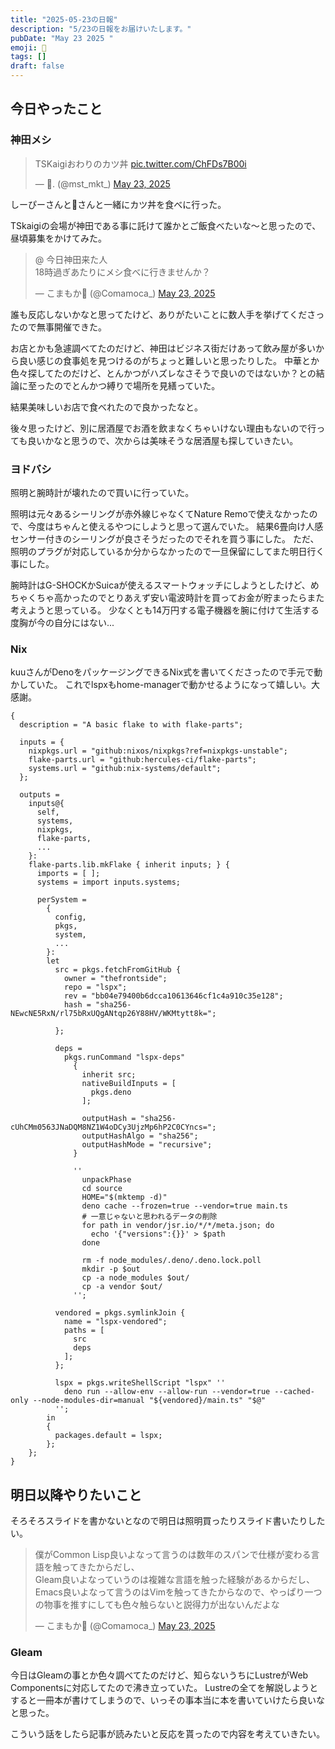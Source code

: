 ```yaml
---
title: "2025-05-23の日報"
description: "5/23の日報をお届けいたします。"
pubDate: "May 23 2025 "
emoji: 🦊
tags: []
draft: false
---
```


## 今日やったこと

### 神田メシ

<blockquote class="twitter-tweet"><p lang="ja" dir="ltr">TSKaigiおわりのカツ丼 <a href="https://t.co/ChFDs7B00i">pic.twitter.com/ChFDs7B00i</a></p>&mdash; 🧶. (@mst_mkt_) <a href="https://twitter.com/mst_mkt_/status/1925851004731335160?ref_src=twsrc%5Etfw">May 23, 2025</a></blockquote> <script async src="https://platform.twitter.com/widgets.js" charset="utf-8"></script>

しーぴーさんと🧶さんと一緒にカツ丼を食べに行った。

TSkaigiの会場が神田である事に託けて誰かとご飯食べたいな〜と思ったので、昼頃募集をかけてみた。

<blockquote class="twitter-tweet"><p lang="ja" dir="ltr">@ 今日神田来た人<br>18時過ぎあたりにメシ食べに行きませんか？</p>&mdash; こまもか🦊 (@Comamoca_) <a href="https://twitter.com/Comamoca_/status/1925753582797672863?ref_src=twsrc%5Etfw">May 23, 2025</a></blockquote> <script async src="https://platform.twitter.com/widgets.js" charset="utf-8"></script>

誰も反応しないかなと思ってたけど、ありがたいことに数人手を挙げてくださったので無事開催できた。

お店とかも急遽調べてたのだけど、神田はビジネス街だけあって飲み屋が多いから良い感じの食事処を見つけるのがちょっと難しいと思ったりした。
中華とか色々探してたのだけど、とんかつがハズレなさそうで良いのではないか？との結論に至ったのでとんかつ縛りで場所を見繕っていた。

結果美味しいお店で食べれたので良かったなと。

後々思ったけど、別に居酒屋でお酒を飲まなくちゃいけない理由もないので行っても良いかなと思うので、次からは美味そうな居酒屋も探していきたい。

### ヨドバシ

照明と腕時計が壊れたので買いに行っていた。

照明は元々あるシーリングが赤外線じゃなくてNature
Remoで使えなかったので、今度はちゃんと使えるやつにしようと思って選んでいた。
結果6畳向け人感センサー付きのシーリングが良さそうだったのでそれを買う事にした。
ただ、照明のプラグが対応しているか分からなかったので一旦保留にしてまた明日行く事にした。

腕時計はG-SHOCKかSuicaが使えるスマートウォッチにしようとしたけど、めちゃくちゃ高かったのでとりあえず安い電波時計を買ってお金が貯まったらまた考えようと思っている。
少なくとも14万円する電子機器を腕に付けて生活する度胸が今の自分にはない...

### Nix

kuuさんがDenoをパッケージングできるNix式を書いてくださったので手元で動かしていた。
これでlspxもhome-managerで動かせるようになって嬉しい。大感謝。

```
{
  description = "A basic flake to with flake-parts";

  inputs = {
    nixpkgs.url = "github:nixos/nixpkgs?ref=nixpkgs-unstable";
    flake-parts.url = "github:hercules-ci/flake-parts";
    systems.url = "github:nix-systems/default";
  };

  outputs =
    inputs@{
      self,
      systems,
      nixpkgs,
      flake-parts,
      ...
    }:
    flake-parts.lib.mkFlake { inherit inputs; } {
      imports = [ ];
      systems = import inputs.systems;

      perSystem =
        {
          config,
          pkgs,
          system,
          ...
        }:
        let
          src = pkgs.fetchFromGitHub {
            owner = "thefrontside";
            repo = "lspx";
            rev = "bb04e79400b6dcca10613646cf1c4a910c35e128";
            hash = "sha256-NEwcNE5RxN/rl75bRxUQgANtqp26Y88HV/WKMtytt8k=";

          };

          deps =
            pkgs.runCommand "lspx-deps"
              {
                inherit src;
                nativeBuildInputs = [
                  pkgs.deno
                ];

                outputHash = "sha256-cUhCMm0563JNaDQM8NZ1W4oDCy3UjzMp6hP2C0CYncs=";
                outputHashAlgo = "sha256";
                outputHashMode = "recursive";
              }

              ''
                unpackPhase
                cd source
                HOME="$(mktemp -d)"
                deno cache --frozen=true --vendor=true main.ts
                # 一意じゃないと思われるデータの削除
                for path in vendor/jsr.io/*/*/meta.json; do
                  echo '{"versions":{}}' > $path
                done

                rm -f node_modules/.deno/.deno.lock.poll
                mkdir -p $out
                cp -a node_modules $out/
                cp -a vendor $out/
              '';

          vendored = pkgs.symlinkJoin {
            name = "lspx-vendored";
            paths = [
              src
              deps
            ];
          };

          lspx = pkgs.writeShellScript "lspx" ''
            deno run --allow-env --allow-run --vendor=true --cached-only --node-modules-dir=manual "${vendored}/main.ts" "$@"
          '';
        in
        {
          packages.default = lspx;
        };
    };
}
```

## 明日以降やりたいこと

そろそろスライドを書かないとなので明日は照明買ったりスライド書いたりしたい。

<blockquote class="twitter-tweet"><p lang="ja" dir="ltr">僕がCommon Lisp良いよなって言うのは数年のスパンで仕様が変わる言語を触ってきたからだし、<br>Gleam良いよなっていうのは複雑な言語を触った経験があるからだし、<br>Emacs良いよなって言うのはVimを触ってきたからなので、やっぱり一つの物事を推すにしても色々触らないと説得力が出ないんだよな</p>&mdash; こまもか🦊 (@Comamoca_) <a href="https://twitter.com/Comamoca_/status/1925939218544492956?ref_src=twsrc%5Etfw">May 23, 2025</a></blockquote> <script async src="https://platform.twitter.com/widgets.js" charset="utf-8"></script>

### Gleam

今日はGleamの事とか色々調べてたのだけど、知らないうちにLustreがWeb
Componentsに対応してたので沸き立っていた。
Lustreの全てを解説しようとすると一冊本が書けてしまうので、いっその事本当に本を書いていけたら良いなと思った。

こういう話をしたら記事が読みたいと反応を貰ったので内容を考えていきたい。
